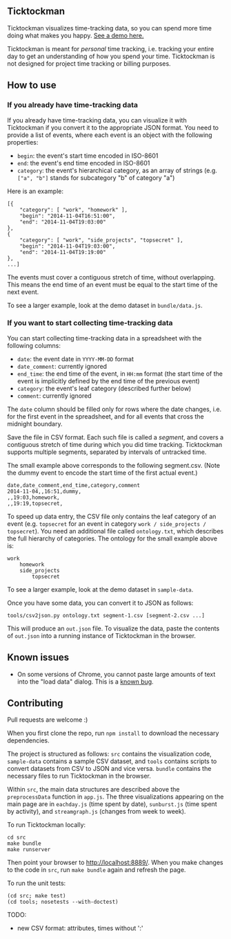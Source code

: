 ## Ticktockman

Ticktockman visualizes time-tracking data, so you can spend more time doing
what makes you happy. [See a demo here.](https://cberzan.github.io/ticktockman/)

Ticktockman is meant for _personal_ time tracking, i.e. tracking your entire
day to get an understanding of how you spend your time. Ticktockman is not
designed for project time tracking or billing purposes.


## How to use

### If you already have time-tracking data

If you already have time-tracking data, you can visualize it with Ticktockman
if you convert it to the appropriate JSON format. You need to provide a list of
events, where each event is an object with the following properties:

- `begin`: the event's start time encoded in ISO-8601
- `end`: the event's end time encoded in ISO-8601
- `category`: the event's hierarchical category, as an array of strings (e.g.
  `["a", "b"]` stands for subcategory "b" of category "a")

Here is an example:

    [{
        "category": [ "work", "homework" ],
        "begin": "2014-11-04T16:51:00",
        "end": "2014-11-04T19:03:00"
    },
    {
        "category": [ "work", "side_projects", "topsecret" ],
        "begin": "2014-11-04T19:03:00",
        "end": "2014-11-04T19:19:00"
    },
    ...]

The events must cover a contiguous stretch of time, without overlapping. This
means the end time of an event must be equal to the start time of the next
event.

To see a larger example, look at the demo dataset in `bundle/data.js`.


### If you want to start collecting time-tracking data

You can start collecting time-tracking data in a spreadsheet with the following
columns:

- `date`: the event date in `YYYY-MM-DD` format
- `date_comment`: currently ignored
- `end_time`: the end time of the event, in `HH:mm` format (the start time of
  the event is implicitly defined by the end time of the previous event)
- `category`: the event's leaf category (described further below)
- `comment`: currently ignored

The `date` column should be filled only for rows where the date changes, i.e.
for the first event in the spreadsheet, and for all events that cross the
midnight boundary.

Save the file in CSV format. Each such file is called a _segment_, and covers a
contiguous stretch of time during which you did time tracking. Ticktockman
supports multiple segments, separated by intervals of untracked time.

The small example above corresponds to the following segment.csv. (Note the
dummy event to encode the start time of the first actual event.)

    date,date_comment,end_time,category,comment
    2014-11-04,,16:51,dummy,
    ,,19:03,homework,
    ,,19:19,topsecret,

To speed up data entry, the CSV file only contains the leaf category of an
event (e.g. `topsecret` for an event in category `work / side_projects /
topsecret`). You need an additional file called `ontology.txt`, which describes
the full hierarchy of categories. The ontology for the small example above is:

    work
        homework
        side_projects
            topsecret

To see a larger example, look at the demo dataset in `sample-data`.

Once you have some data, you can convert it to JSON as follows:

```
tools/csv2json.py ontology.txt segment-1.csv [segment-2.csv ...]
```

This will produce an `out.json` file. To visualize the data, paste the contents
of `out.json` into a running instance of Ticktockman in the browser.


## Known issues

* On some versions of Chrome, you cannot paste large amounts of text into the
  "load data" dialog. This is a [known
  bug](http://code.google.com/p/chromium/issues/detail?id=367549).


## Contributing

Pull requests are welcome :)

When you first clone the repo, run `npm install` to download the necessary
dependencies.

The project is structured as follows: `src` contains the visualization code,
`sample-data` contains a sample CSV dataset, and `tools` contains scripts to
convert datasets from CSV to JSON and vice versa. `bundle` contains the
necessary files to run Ticktockman in the browser.

Within `src`, the main data structures are described above the `preprocessData`
function in `app.js`. The three visualizations appearing on the main page are
in `eachday.js` (time spent by date), `sunburst.js` (time spent by activity),
and `streamgraph.js` (changes from week to week).

To run Ticktockman locally:

```
cd src
make bundle
make runserver
```

Then point your browser to [http://localhost:8889/](http://localhost:8889/).
When you make changes to the code in `src`, run `make bundle` again and refresh
the page.

To run the unit tests:

```
(cd src; make test)
(cd tools; nosetests --with-doctest)
```

TODO:
- new CSV format: attributes, times without ':'
